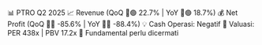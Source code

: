📊 PTRO Q2 2025
📈 Revenue (QoQ 🔼🟢 22.7% | YoY 🔼🟢 18.7%)
💰 Net Profit (QoQ 🔻🔴 -85.6% | YoY 🔻🔴 -88.4%)
💡 Cash Operasi: Negatif
🧮 Valuasi: PER 438x | PBV 17.2x
🧱 Fundamental perlu dicermati
